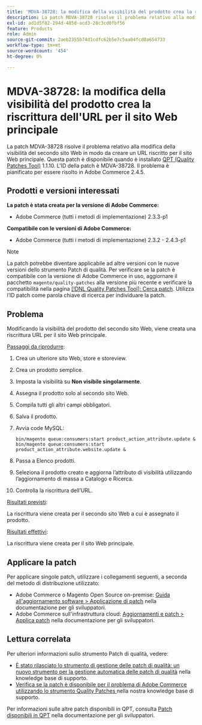 ```yaml
---
title: 'MDVA-38728: la modifica della visibilità del prodotto crea la riscrittura dell''URL per il sito Web principale'
description: La patch MDVA-38728 risolve il problema relativo alla modifica della visibilità del secondo sito Web in modo da creare un URL riscritto per il sito Web principale. Questa patch è disponibile quando è installato [Quality Patches Tool (QPT)](/help/announcements/adobe-commerce-announcements/magento-quality-patches-released-new-tool-to-self-serve-quality-patches.md) 1.1.10. L'ID della patch è MDVA-38728. Il problema è pianificato per essere risolto in Adobe Commerce 2.4.5.
exl-id: ad1d5f82-294d-485d-acd3-28c3cd0fbf56
feature: Products
role: Admin
source-git-commit: 2aeb2355b74d1cdfc62b5e7c5aa04fcd0a654733
workflow-type: tm+mt
source-wordcount: '454'
ht-degree: 0%

---
```


# MDVA-38728: la modifica della visibilità del prodotto crea la riscrittura dell&#39;URL per il sito Web principale

La patch MDVA-38728 risolve il problema relativo alla modifica della visibilità del secondo sito Web in modo da creare un URL riscritto per il sito Web principale. Questa patch è disponibile quando è installato [QPT (Quality Patches Tool)](/help/announcements/adobe-commerce-announcements/magento-quality-patches-released-new-tool-to-self-serve-quality-patches.md) 1.1.10. L&#39;ID della patch è MDVA-38728. Il problema è pianificato per essere risolto in Adobe Commerce 2.4.5.

## Prodotti e versioni interessati

**La patch è stata creata per la versione di Adobe Commerce:**

* Adobe Commerce (tutti i metodi di implementazione) 2.3.3-p1

**Compatibile con le versioni di Adobe Commerce:**

* Adobe Commerce (tutti i metodi di implementazione) 2.3.2 - 2.4.3-p1

>[!NOTE]
>
>La patch potrebbe diventare applicabile ad altre versioni con le nuove versioni dello strumento Patch di qualità. Per verificare se la patch è compatibile con la versione di Adobe Commerce in uso, aggiornare il pacchetto `magento/quality-patches` alla versione più recente e verificare la compatibilità nella pagina [[!DNL Quality Patches Tool]: Cerca patch](https://experienceleague.adobe.com/tools/commerce-quality-patches/index.html?lang=it). Utilizza l’ID patch come parola chiave di ricerca per individuare la patch.

## Problema

Modificando la visibilità del prodotto del secondo sito Web, viene creata una riscrittura URL per il sito Web principale.

<u>Passaggi da riprodurre</u>:

1. Crea un ulteriore sito Web, store e storeview.
1. Crea un prodotto semplice.
1. Imposta la visibilità su **Non visibile singolarmente**.
1. Assegna il prodotto solo al secondo sito Web.
1. Compila tutti gli altri campi obbligatori.
1. Salva il prodotto.
1. Avvia code MySQL:

   ```mysql
   bin/magento queue:consumers:start product_action_attribute.update &
   bin/magento queue:consumers:start product_action_attribute.website.update &
   ```

1. Passa a Elenco prodotti.
1. Seleziona il prodotto creato e aggiorna l’attributo di visibilità utilizzando l’aggiornamento di massa a Catalogo e Ricerca.
1. Controlla la riscrittura dell’URL.

<u>Risultati previsti</u>:

La riscrittura viene creata per il secondo sito Web a cui è assegnato il prodotto.

<u>Risultati effettivi</u>:

La riscrittura viene creata per il sito Web principale.

## Applicare la patch

Per applicare singole patch, utilizzare i collegamenti seguenti, a seconda del metodo di distribuzione utilizzato:

* Adobe Commerce o Magento Open Source on-premise: [Guida all&#39;aggiornamento software > Applicazione di patch](https://experienceleague.adobe.com/it/docs/commerce-operations/tools/quality-patches-tool/usage) nella documentazione per gli sviluppatori.
* Adobe Commerce sull&#39;infrastruttura cloud: [Aggiornamenti e patch > Applica patch](https://experienceleague.adobe.com/it/docs/commerce-cloud-service/user-guide/develop/upgrade/apply-patches) nella documentazione per gli sviluppatori.

## Lettura correlata

Per ulteriori informazioni sullo strumento Patch di qualità, vedere:

* [È stato rilasciato lo strumento di gestione delle patch di qualità: un nuovo strumento per la gestione automatica delle patch di qualità](/help/announcements/adobe-commerce-announcements/magento-quality-patches-released-new-tool-to-self-serve-quality-patches.md) nella knowledge base di supporto.
* [Verifica se la patch è disponibile per il problema di Adobe Commerce utilizzando lo strumento Quality Patches ](/help/support-tools/patches-available-in-qpt-tool/check-patch-for-magento-issue-with-magento-quality-patches.md) nella nostra knowledge base di supporto.

Per informazioni sulle altre patch disponibili in QPT, consulta [Patch disponibili in QPT](https://experienceleague.adobe.com/tools/commerce-quality-patches/index.html?lang=it) nella documentazione per gli sviluppatori.

